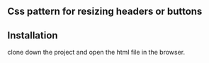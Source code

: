 ## Css pattern for resizing headers or buttons

## Installation
clone down the project and open the html file in the browser.
